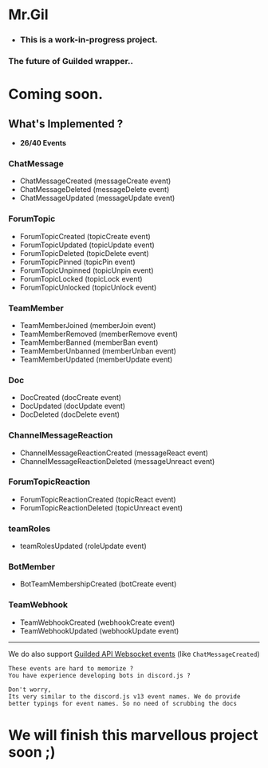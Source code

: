 # Mr.Gil

- ### This is a work-in-progress project.

### The future of Guilded wrapper..

# Coming soon.

## What's Implemented ?

- **26/40 Events**

### ChatMessage

- ChatMessageCreated (messageCreate event)
- ChatMessageDeleted (messageDelete event)
- ChatMessageUpdated (messageUpdate event)

### ForumTopic

- ForumTopicCreated (topicCreate event)
- ForumTopicUpdated (topicUpdate event)
- ForumTopicDeleted (topicDelete event)
- ForumTopicPinned (topicPin event)
- ForumTopicUnpinned (topicUnpin event)
- ForumTopicLocked (topicLock event)
- ForumTopicUnlocked (topicUnlock event)

### TeamMember

- TeamMemberJoined (memberJoin event)
- TeamMemberRemoved (memberRemove event)
- TeamMemberBanned (memberBan event)
- TeamMemberUnbanned (memberUnban event)
- TeamMemberUpdated (memberUpdate event)

### Doc

- DocCreated (docCreate event)
- DocUpdated (docUpdate event)
- DocDeleted (docDelete event)

### ChannelMessageReaction

- ChannelMessageReactionCreated (messageReact event)
- ChannelMessageReactionDeleted (messageUnreact event)

### ForumTopicReaction

- ForumTopicReactionCreated (topicReact event)
- ForumTopicReactionDeleted (topicUnreact event)

### teamRoles

- teamRolesUpdated (roleUpdate event)

### BotMember

- BotTeamMembershipCreated (botCreate event)

### TeamWebhook

- TeamWebhookCreated (webhookCreate event)
- TeamWebhookUpdated (webhookUpdate event)

---

We do also support [Guilded API Websocket events](https://www.guilded.gg/docs/api/websockets) (like `ChatMessageCreated`)

```
These events are hard to memorize ?
You have experience developing bots in discord.js ?

Don't worry,
Its very similar to the discord.js v13 event names. We do provide better typings for event names. So no need of scrubbing the docs
```

# We will finish this marvellous project soon ;)
